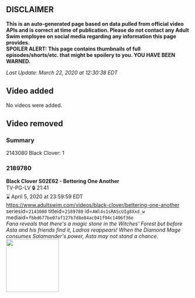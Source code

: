 ## DISCLAIMER
**This is an auto-generated page based on data pulled from official video APIs and is correct at time of publication. Please do not contact any Adult Swim employee on social media regarding any information this page provides.**  
**SPOILER ALERT: This page contains thumbnails of full episodes/shorts/etc. that might be spoilery to you. YOU HAVE BEEN WARNED.**  

_Last Update: March 22, 2020 at 12:30:38 EDT_
## Video added
No videos were added.  
## Video removed
### Summary
2143080 Black Clover: 1  
### 2189780
**Black Clover S02E62 - Bettering One Another**  
TV-PG-LV 🔒 21:41  
⌛ April 5, 2020 at 23:59:59 EDT  
https://www.adultswim.com/videos/black-clover/bettering-one-another  
seriesid=`2143080` titleid=`2189780` id=`AWl4s1sRAScUIg8Xxd_w` mediaid=`fbbd677be07af127b7d8e84ac041f94c1406f36e`  
_Fana reveals that there's a magic stone in the Witches' Forest but before Asta and his friends find it, Ladros reappears! When the Diamond Mage consumes Salamander's power, Asta may not stand a chance._  
<a href="https://i.cdn.turner.com/adultswim/big/image-upload/thumbnails/thumb-2_image-155317942658517.jpg"><img src="https://i.cdn.turner.com/adultswim/big/image-upload/thumbnails/thumb-2_image-155317942658517.jpg" height="144px" /></a>
